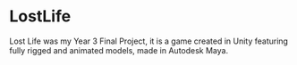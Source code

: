 # LostLife
Lost Life was my Year 3 Final Project, it is a game created in Unity featuring fully rigged and animated models, made in Autodesk Maya.
